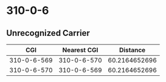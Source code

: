 # 310-0-6
## Unrecognized Carrier


| CGI | Nearest CGI | Distance |
|-----|-------------|----------|
| 310-0-6-569 | 310-0-6-570 | 60.2164652696 |
| 310-0-6-570 | 310-0-6-569 | 60.2164652696 |
